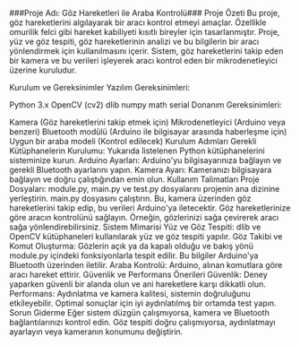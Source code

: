 
###Proje Adı: Göz Hareketleri ile Araba Kontrolü###
Proje Özeti
Bu proje, göz hareketlerini algılayarak bir aracı kontrol etmeyi amaçlar. Özellikle omurilik felci gibi hareket kabiliyeti kısıtlı bireyler için tasarlanmıştır. Proje, yüz ve göz tespiti, göz hareketlerinin analizi ve bu bilgilerin bir aracı yönlendirmek için kullanılmasını içerir. Sistem, göz hareketlerini takip eden bir kamera ve bu verileri işleyerek aracı kontrol eden bir mikrodenetleyici üzerine kuruludur.

Kurulum ve Gereksinimler
Yazılım Gereksinimleri:

Python 3.x
OpenCV (cv2)
dlib
numpy
math
serial
Donanım Gereksinimleri:

Kamera (Göz hareketlerini takip etmek için)
Mikrodenetleyici (Arduino veya benzeri)
Bluetooth modülü (Arduino ile bilgisayar arasında haberleşme için)
Uygun bir araba modeli (Kontrol edilecek)
Kurulum Adımları
Gerekli Kütüphanelerin Kurulumu: Yukarıda listelenen Python kütüphanelerini sisteminize kurun.
Arduino Ayarları: Arduino'yu bilgisayarınıza bağlayın ve gerekli Bluetooth ayarlarını yapın.
Kamera Ayarı: Kameranızı bilgisayara bağlayın ve doğru çalıştığından emin olun.
Kullanım Talimatları
Proje Dosyaları: module.py, main.py ve test.py dosyalarını projenin ana dizinine yerleştirin.
main.py dosyasını çalıştırın. Bu, kamera üzerinden göz hareketlerini takip edip, bu verileri Arduino'ya iletecektir.
Göz hareketlerinize göre aracın kontrolünü sağlayın. Örneğin, gözlerinizi sağa çevirerek aracı sağa yönlendirebilirsiniz.
Sistem Mimarisi
Yüz ve Göz Tespiti: dlib ve OpenCV kütüphaneleri kullanılarak yüz ve göz tespiti yapılır.
Göz Takibi ve Komut Oluşturma: Gözlerin açık ya da kapalı olduğu ve bakış yönü module.py içindeki fonksiyonlarla tespit edilir. Bu bilgiler Arduino'ya Bluetooth üzerinden iletilir.
Araba Kontrolü: Arduino, alınan komutlara göre aracı hareket ettirir.
Güvenlik ve Performans Önerileri
Güvenlik: Deney yaparken güvenli bir alanda olun ve ani hareketlere karşı dikkatli olun.
Performans: Aydınlatma ve kamera kalitesi, sistemin doğruluğunu etkileyebilir. Optimal sonuçlar için iyi aydınlatılmış bir ortamda test yapın.
Sorun Giderme
Eğer sistem düzgün çalışmıyorsa, kamera ve Bluetooth bağlantılarınızı kontrol edin.
Göz tespiti doğru çalışmıyorsa, aydınlatmayı ayarlayın veya kameranın konumunu değiştirin.
